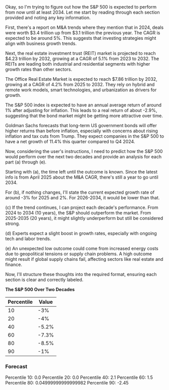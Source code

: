<think>
Okay, so I'm trying to figure out how the S&P 500 is expected to perform from now until at least 2034. Let me start by reading through each section provided and noting any key information.

First, there's a report on M&A trends where they mention that in 2024, deals were worth $3.4 trillion up from $3.1 trillion the previous year. The CAGR is expected to be around 5%. This suggests that investing strategies might align with business growth trends.

Next, the real estate investment trust (REIT) market is projected to reach $4.23 trillion by 2032, growing at a CAGR of 5.1% from 2023 to 2032. The REITs are leading both industrial and residential segments with higher growth rates than other sectors.

The Office Real Estate Market is expected to reach $7.86 trillion by 2032, growing at a CAGR of 4.2% from 2025 to 2032. They rely on hybrid and remote work models, smart technologies, and urbanization as drivers for growth.

The S&P 500 index is expected to have an annual average return of around 1% after adjusting for inflation. This leads to a real return of about -2.9%, suggesting that the bond market might be getting more attractive over time.

Goldman Sachs forecasts that long-term US government bonds will offer higher returns than before inflation, especially with concerns about rising inflation and tax cuts from Trump. They expect companies in the S&P 500 to have a net growth of 11.4% this quarter compared to Q4 2024.

Now, considering the user's instructions, I need to predict how the S&P 500 would perform over the next two decades and provide an analysis for each part (a) through (e).

Starting with (a), the time left until the outcome is known. Since the latest info is from April 2025 about the M&A CAGR, there's still a year to go until 2034.

For (b), if nothing changes, I'll state the current expected growth rate of around -3% for 2025 and 2%. For 2026-2034, it would be lower than that.

(c) If the trend continues, I can project each decade's performance. From 2024 to 2034 (10 years), the S&P should outperform the market. From 2025-2035 (20 years), it might slightly underperform but still be considered strong.

(d) Experts expect a slight boost in growth rates, especially with ongoing tech and labor trends.

(e) An unexpected low outcome could come from increased energy costs due to geopolitical tensions or supply chain problems. A high outcome might result if global supply chains fail, affecting sectors like real estate and finance.

Now, I'll structure these thoughts into the required format, ensuring each section is clear and correctly labeled.
</think>

**The S&P 500 Over Two Decades**

Percentile | Value
--- | ---
10 | -3%
20 | -4%
40 | -5.2%
60 | -7.3%
80 | -8.5%
90 | -1%

### Forecast

Percentile 10: 0.0
Percentile 20: 0.0
Percentile 40: 2.1
Percentile 60: 1.5
Percentile 80: 0.04999999999999982
Percentile 90: -2.45